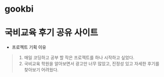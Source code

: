 # gookbi
# 국비교육 후기 공유 사이트

* 프로젝트 기획 이유
> 1. 매일 코딩하고 공부 할 작은 프로젝트를 하나 시작하고 싶었다.
> 2. 국비교육 학원을 알아보면서 광고만 너무 많았고, 진정성 있고 자세한 후기를 찾아보기 어려웠다.
